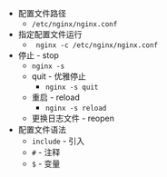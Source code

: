 - 配置文件路径
	- `/etc/nginx/nginx.conf`
- 指定配置文件运行
	- ` nginx -c /etc/nginx/nginx.conf`
- 停止 - stop
	- `nginx -s`
	- quit - 优雅停止
		- `nginx -s quit`
	- 重启 - reload
		- `nginx -s reload`
	- 更换日志文件 - reopen
- 配置文件语法
	- `include` - 引入
	- `#` - 注释
	- `$` - 变量